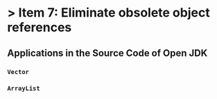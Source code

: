 # > Item 7: Eliminate obsolete object references
## Applications in the Source Code of Open JDK
### `Vector`
### `ArrayList`
